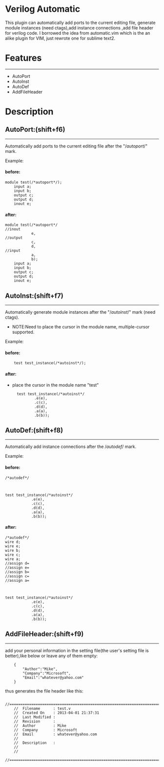 Verilog Automatic
====================
This plugin can automatically add ports to the current editing file, generate module instances (need ctags),add instance connections ,add file header for verilog code.
I borrowed the idea from automatic.vim which is the an alike plugin for VIM, just rewrote one for sublime text2.

# Features
***********
* AutoPort
* AutoInst
* AutoDef
* AddFileHeader


# Description


## AutoPort:(shift+f6)
*******************
Automatically add ports to the current editing file after the "/*autoport*/" mark.

Example:

#### before:

    module test(/*autoport*/);
        input a;
        input b;
        output c;
        output d;
        inout e;

#### after:

    module test(/*autoport*/
    //inout
                e,
    //output
                c,
                d,
    //input
                a,
                b);
        input a;
        input b;
        output c;
        output d;
        inout e;



## AutoInst:(shift+f7)
*******************
Automatically generate module instances after the "/*autoinst*/" mark (need ctags).

* NOTE:Need to place the cursor in the module name, multiple-cursor supported.

Example:

#### before:
        test test_instance(/*autoinst*/);

#### after:
* place the cursor in the module name "test"

        test test_instance(/*autoinst*/
                .e(e),
                .c(c),
                .d(d),
                .a(a),
                .b(b));



## AutoDef:(shift+f8)
******************
Automatically add instance connections after the /*autodef*/ mark.

Example:
#### before:

    /*autodef*/



    test test_instance(/*autoinst*/
                .e(e),
                .c(c),
                .d(d),
                .a(a),
                .b(b));
#### after:

    /*autodef*/
    wire d;
    wire e;
    wire b;
    wire c;
    wire a;
    //assign d=
    //assign e=
    //assign b=
    //assign c=
    //assign a=



    test test_instance(/*autoinst*/
                .e(e),
                .c(c),
                .d(d),
                .a(a),
                .b(b));


## AddFileHeader:(shift+f9)
************************
add your personal information in the setting file(the user's setting file is better),like below or leave any of them empty:

        {
            "Author":"Mike",
            "Company":"Microsoft",
            "Email":"whatever@yahoo.com"
        }
thus generates the file header like this:

       //==================================================================================================
        //  Filename      : test.v
        //  Created On    : 2013-04-01 21:37:31
        //  Last Modified : 
        //  Revision      : 
        //  Author        : Mike
        //  Company       : Microsoft
        //  Email         : whatever@yahoo.com
        //
        //  Description   : 
        //
        //
        //==================================================================================================